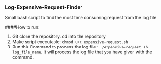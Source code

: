 ### Log-Expensive-Request-Finder

Small bash script to find the most time consuming request from the log file

####How to run:
1. Git clone the repository. cd into the repository
2. Make script executable: `chmod u+x expensive-request.sh`
3. Run this Command to process the log file : `./expensive-request.sh log_file_name`. It will process the log file that you have given with the command.

